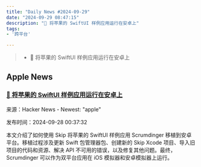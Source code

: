 ```yaml
---
title: "Daily News #2024-09-29"
date: "2024-09-29 08:47:15"
description: "📱 将苹果的 SwiftUI 样例应用运行在安卓上"
tags: 
- '跨平台'

---
```


> - 📱 将苹果的 SwiftUI 样例应用运行在安卓上

## Apple News

### [📱 将苹果的 SwiftUI 样例应用运行在安卓上](https://skip.tools/blog/scrumskipper/)

来源：Hacker News - Newest: "apple"

发布时间：2024-09-28 00:37:32

本文介绍了如何使用 Skip 将苹果的 SwiftUI 样例应用 Scrumdinger 移植到安卓平台。移植过程涉及更新 Swift 包管理器包、创建新的 Skip Xcode 项目、导入旧项目的代码和资源、解决 API 不可用的错误，以及修复其他问题。最终，Scrumdinger 可以作为双平台应用在 iOS 模拟器和安卓模拟器上运行。
